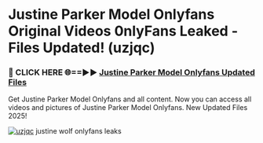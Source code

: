 # Justine Parker Model Onlyfans Original Videos 0nlyFans Leaked - Files Updated! (uzjqc)

<h3>🔴 CLICK HERE 🌐==►► <a href="https://tinyurl.com/2wckxsce" rel="nofollow">Justine Parker Model Onlyfans Updated Files</a></h3>

Get Justine Parker Model Onlyfans and all content. Now you can access all videos and pictures of Justine Parker Model Onlyfans. New Updated Files 2025!

[![uzjqc](https://i.imgur.com/AFduVYN.gif)](https://tinyurl.com/2wckxsce)
justine wolf onlyfans leaks